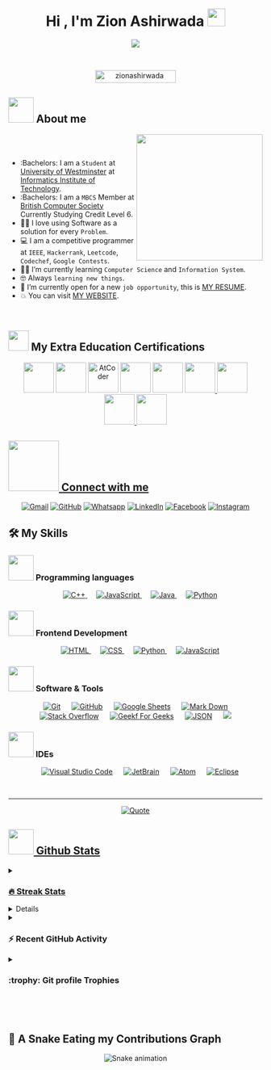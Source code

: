 <h1 align="center">Hi , I'm Zion Ashirwada <img src="https://media.giphy.com/media/hvRJCLFzcasrR4ia7z/giphy.gif" width="35"></h1>
<p align="center">
  <a href="https://github.com/DenverCoder1/readme-typing-svg"><img src="https://readme-typing-svg.herokuapp.com?font=Time+New+Roman&color=%23C8BE25&size=25&center=true&vCenter=true&width=600&height=100&lines=Computer+Science+Student;Teach+Lead+@PsycodeLab's;Competitive+Programmer;Always+learning+new+things"></a>
</p>


<br>

<p align="center"> 
	<img src="https://komarev.com/ghpvc/?username=zionashirwada&label=Profile%20views&color=0047AB&style=plastic?" alt="zionashirwada" height=25px, width=160px/> 
	<!---
		<a href = "https://commits.top/egypt.html" target="_blank">
			<img src="https://aktive.tk/egypt/7oSkaaa?color=red" alt="Most Active Users" target="_blank" height=25px, width=250px/> 
		</a>
	-->
	

</p>

	
## <picture><img src = "https://github.com/7oSkaaa/7oSkaaa/blob/main/Images/about_me.gif?raw=true" width = 50px></picture> About me

<picture> <img align="right" src="https://github.com/7oSkaaa/7oSkaaa/blob/main/Images/Right_Side.gif?raw=true" width = 250px></picture>

<br><br>

- :Bachelors: I am a `Student` at [University of Westminster](https://www.westminster.ac.uk/) at [Informatics Institute of Technology](https://www.iit.ac.lk/).
- :Bachelors: I am a `MBCS` Member at [British Computer Society](https://www.BCS.org/) Currently Studying Credit Level 6.
- :technologist: I love using Software as a solution for every `Problem`.
- :computer: I am a competitive programmer at `IEEE`, `Hackerrank`, `Leetcode`, `Codechef`, `Google Contests`.
- :student: I’m currently learning `Computer Science` and `Information System`.
- :nerd_face: Always `learning new things`.
- :thinking: I’m currently open for a new `job opportunity`, this is [MY RESUME](https://drive.google.com/open?id=1-3tJau6YdBogIUzgbXAbPBjsf-LSVOW_&usp=drive_fs).
- :boom: You can visit [MY WEBSITE](rebrand.ly/zion_ashir).
<br>


## <picture> <img src="https://github.com/7oSkaaa/7oSkaaa/blob/main/Images/competitive_programming_profile.png?raw=true" width=40> </picture> My Extra Education Certifications

<p align="center">
  <a href="https://www.linkedin.com/in/ashirwada-manamudali/details/certifications/1715171280680/single-media-viewer?type=IMAGE&profileId=ACoAADZsS3ABqpbiczulOy0p9J5vnKN4uoedjDA&lipi=urn%3Ali%3Apage%3Ad_flagship3_profile_view_base_certifications_details%3BBg%2FtkFrzQbeORxKVEZhhiw%3D%3D"><img src="https://media.licdn.com/dms/image/C4E0BAQFgocdTGHthDA/company-logo_100_100/0/1630604808565/cisco_networking_academy1_logo?e=1725494400&v=beta&t=i-ctKKOr1zvlnxSJoaN5Z4svtb4ojBJVpryUdxSqGz8" height=60px /></a>
	<a href="https://www.linkedin.com/in/ashirwada-manamudali/details/certifications/1707730660507/single-media-viewer?type=DOCUMENT&profileId=ACoAADZsS3ABqpbiczulOy0p9J5vnKN4uoedjDA&lipi=urn%3Ali%3Apage%3Ad_flagship3_profile_view_base_certifications_details%3Bo%2FZ7wVswR7uG9KDHklzN4g%3D%3D">
    <img src="https://media.licdn.com/dms/image/D4D0BAQF7aI2nEg5f6A/company-logo_100_100/0/1692874661670/board_infinity_logo?e=1725494400&v=beta&t=3d--fFIfb22kHlTZlquzJ45S3d-tIVNv_2tWL75CgxI" height=60px /></a>
	<a href="https://coursera.org/share/72216ba292579306ed10cd7913beea3e">
    <img src="https://media.licdn.com/dms/image/C4D0BAQHiNSL4Or29cg/company-logo_100_100/0/1631311446380?e=1725494400&v=beta&t=P83VQNc_xsMPK9-eRcyQDrskDklkI3GgBmJU67T4nVM" alt="AtCoder" height=60px /></a>
	<a href="https://open.uom.lk/verify">
    <img src="https://media.licdn.com/dms/image/C4D0BAQF4Jo3PxJpuVw/company-logo_100_100/0/1631307772357?e=1725494400&v=beta&t=BVfoMx4iQGoyJroRfW7MkrwEhnhwLm1aFxLRFzIWYlc" height=60px/></a>
	<a href="https://coursera.org/verify/YMDNV5GW9CA8">
    <img src="https://media.licdn.com/dms/image/C4D0BAQFSi1nlisxTcg/company-logo_100_100/0/1631312234132?e=1725494400&v=beta&t=oxWdInxm_WPkeFGJ4ca_Vq2F0brShc8vdyDfGyHZFW8" height=60px /></a>     
	<a href="https://www.coursera.org/verify/RKGRURGJHK5J" >
    <img src="https://media.licdn.com/dms/image/C4E0BAQEEhMjaGWn_cg/company-logo_100_100/0/1630571886492?e=1725494400&v=beta&t=yJ4E6Z-HLKqOKaRrFRmoyBXHpdAhVW6eHEPMV99KiA4"  height=60px>
    <a href="https://www.coursera.org/verify/A2HTRSMTW6A3" >
    <img src="https://media.licdn.com/dms/image/C4E0BAQFGfERBPGurCg/company-logo_100_100/0/1631307390795?e=1725494400&v=beta&t=6SUnpbdMuZQ1jYbc_5bvcGyPzJYD4urFhN6BGyjdpu4"  height=60px>
      <a href="https://www.coursera.org/verify/YKE354M4P28R" >
    <img src="https://media.licdn.com/dms/image/C4E0BAQFdNatYGiBelg/company-logo_100_100/0/1636138754252/facebook_logo?e=1725494400&v=beta&t=evREUkh2bKB59HC2HI68F1YETZaZ0r_VCd8swnn_wkc"  height=60px>
        <a href="https://www.futurelearn.com/certificates/dvlq0yw" >
    <img src="https://media.licdn.com/dms/image/C4E0BAQE0CKeyyA6TaQ/company-logo_100_100/0/1631327098783?e=1725494400&v=beta&t=1jWswyCtGCOsqTYudgdgu6o4aoWlBB600lEOjHNwd6Q"  height=60px>
</p>

## <picture> <img src="https://github.com/7oSkaaa/7oSkaaa/blob/main/Images/Connect-with-me.gif?raw=true" width="100px"> </picture> Connect with me
<p align="center">
	<a href="mailto:ashirwadamanamudali@gmail.com"><img img src="https://img.shields.io/badge/gmail-%23EA4335.svg?style=plastic&logo=gmail&logoColor=white" alt="Gmail"/></a>
	<a href="https://github.com/zionashirwada"><img src="https://img.shields.io/badge/github-%23181717.svg?style=plastic&logo=github&logoColor=white" alt="GitHub"/></a>
	<a href="https://wa.me/+94774738649"><img src="https://img.shields.io/badge/whatsapp-%2325D366.svg?style=plastic&logo=whatsapp&logoColor=white" alt="Whatsapp"/></a>
	<a href="https://www.linkedin.com/in/ashirwada-manamudali/"><img src="https://img.shields.io/badge/linkedin-%230A66C2.svg?style=plastic&logo=linkedin&logoColor=white" alt="LinkedIn"/></a>
	<a href="https://www.facebook.com/ashirwada.manamudali"><img src="https://img.shields.io/badge/facebook-%231877F2.svg?style=plastic&logo=facebook&logoColor=white" alt="Facebook"/></a>
	<a href="https://www.instagram.com/zion_ashir/"><img src="https://img.shields.io/badge/instagram-%23E4405F.svg?style=plastic&logo=instagram&logoColor=white" alt="Instagram"/></a>
	
</p>



## 🛠️ My Skills

### <picture> <img src = "https://github.com/7oSkaaa/7oSkaaa/blob/main/Images/Programming_Languages.gif?raw=true" width = 50px>  </picture> Programming languages

<p align="center"> 
  &emsp;
  <a href="https://www.w3schools.com/cpp/" target="_blank"> 
    <img alt="C++" src="https://img.shields.io/badge/C++%20-%2300599C.svg?style=plastic&logo=c%2B%2B&logoColor=white">
  </a> 
  &emsp;
  <a href="https://developer.mozilla.org/en-US/docs/Web/JavaScript" target="_blank"> 
     <img alt="JavaScript" src="https://img.shields.io/badge/JavaScript%20-%23F7DF1E.svg?style=plastic&logo=javascript&logoColor=black">
   </a>
  &emsp;
  <a href="https://www.java.com" target="_blank"> 
    <img alt="Java" src="https://img.shields.io/badge/Java-%23007396.svg?style=plastic&logo=java&logoColor=white">
  </a>
  &emsp;
   <a href="https://www.python.org" target="_blank">
    <img alt="Python" src="https://img.shields.io/badge/Python%20-%2314354C.svg?style=plastic&logo=python&logoColor=white">
  </a>
</p>

### <picture> <img src = "https://github.com/7oSkaaa/7oSkaaa/blob/main/Images/Front_End.gif?raw=true" width = 50px>  </picture> Frontend Development
<p align="center"> 
  &emsp; 
  <a href="https://www.w3.org/html/" target="_blank"> 
   <img alt="HTML" src="https://img.shields.io/badge/HTML5%20-%23E34F26.svg?style=plastic&logo=html5&logoColor=white">
  </a>   
  &emsp;
  <a href="https://www.w3schools.com/css/" target="_blank">
    <img alt="CSS" src="https://img.shields.io/badge/CSS%20-%231572B6.svg?style=plastic&logo=css3&logoColor=white">
  </a> 
  &emsp;
  <a href="https://www.python.org" target="_blank">
    <img alt="Python" src="https://img.shields.io/badge/react-%2361DAFB.svg?style=plastic&logo=React&logoColor=black">
  </a>
  &emsp;
  <a href="https://developer.mozilla.org/en-US/docs/Web/JavaScript" target="_blank"> 
     <img alt="JavaScript" src="https://img.shields.io/badge/JavaScript%20-%23F7DF1E.svg?style=plastic&logo=javascript&logoColor=black">
   </a>
</p>

 ### <picture> <img src = "https://github.com/7oSkaaa/7oSkaaa/blob/main/Images/Software_Tools.gif?raw=true" width = 50px>  </picture> Software & Tools
 
<p align="center">
  &emsp;
    <a href="#"><img alt="Git" src="https://img.shields.io/badge/Git%20-%23F05033.svg?style=plastic&logo=git&logoColor=white"></a>
  &emsp;
    <a href="#"><img alt="GitHub" src="https://img.shields.io/badge/github-%23181717.svg?style=plastic&logo=github&logoColor=white"></a>
  &emsp;
    <a href="#"><img alt="Google Sheets" src="https://img.shields.io/badge/Google%20Sheets%20-%2334A853.svg?style=plastic&logo=google%20sheets&logoColor=white"></a>
  &emsp;
    <a href="#"><img alt="Mark Down" src="https://img.shields.io/badge/Markdown-000000?style=plastic&logo=markdown&logoColor=white"></a>
  &emsp;
    <a href="#"><img alt="Stack Overflow" src="https://img.shields.io/badge/-Stack%20Overflow-FE7A16?style=plastic&logo=stack-overflow&logoColor=white"></a>
  &emsp;
    <a href="#"><img alt="Geekf For Geeks" src="https://img.shields.io/badge/geeksforgeeks-%230F9D58.svg?style=plastic&logo=geeksforgeeks&logoColor=white"></a>
  &emsp;
    <a href="#"><img alt="JSON" img src="https://img.shields.io/badge/json-%23000000.svg?style=plastic&logo=json&logoColor=white"></a>
  &emsp;
    <a href="#"><img src="https://img.shields.io/badge/mysql-%234479A1.svg?&style=plastic&logo=mysql&logoColor=white"/></a>
</p>

 ### <picture> <img src = "https://github.com/7oSkaaa/7oSkaaa/blob/main/Images/IDEs.gif?raw=true" width = 50px>  </picture> IDEs
 
<p align="center">
  &emsp;
    <a href="#"><img alt="Visual Studio Code" src="https://img.shields.io/badge/Visual%20Studio%20Code-0078d7.svg?style=plastic&logo=visual-studio-code&logoColor=white"></a>
  &emsp;
    <a href="#"><img alt="JetBrain" src="https://img.shields.io/badge/jetbrains-%23000000.svg?style=plastic&logo=jetbrains&logoColor=white" /></a>
  &emsp;
    <a href="#"><img alt="Atom" src="https://img.shields.io/badge/atom-%2366595C.svg?&style=plastic&logo=atom&logoColor=white" /></a>
  &emsp;
    <a href="#"><img alt="Eclipse" src="https://img.shields.io/badge/eclipse%20ide-%232C2255.svg?&style=plastic&logo=eclipse%20ide&logoColor=white" /></a>
</p>

 


<br> 

---

<p align = "center">
	<a href="https://github.com/piyushsuthar/github-readme-quotes"> <img alt = "Quote" src="https://quotes-github-readme.vercel.app/api?type=horizontalhttps://camo.githubusercontent.com/b980642c0a438bc2236220c46a5194d5c8d25de521bc7e3ef1aa9330e70f5ee8/68747470733a2f2f71756f7465732d6769746875622d726561646d652e76657263656c2e6170702f6170693f747970653d686f72697a6f6e74616c?type=horizontal"> 
</p>

## <picture> <img src = "https://github.com/7oSkaaa/7oSkaaa/blob/main/Images/Statistics.gif?raw=true" width = 50px>  </picture> Github Stats

<details><summary><h3> 🔥 Streak Stats</h3></summary>

----	

<p align="center"><img src="https://github-readme-streak-stats.herokuapp.com/?user=zionashirwada&theme=tokyonight_duo" alt="7oSkaaa" /></p>

</details>
  
<details><summary><h3>💻 GitHub Profile Stats</h3></summary>

----
	
<p align="center">
    <a href="https://github.com/anuraghazra/github-readme-stats">
	    <img alt="zionashirwada's Github Stats" src="https://github-readme-stats.vercel.app/api?username=zionashirwada&show_icons=true&count_private=true&locale=en&theme=tokyonight&layout=compact" height="230px"/></a>
	  <img src="https://github-readme-stats.vercel.app/api/top-langs?username=zionashirwada&langs_count=10&show_icons=true&locale=en&theme=tokyonight" alt="zionashirwada" height="230px"/>
<br/>

  <b>Note:</b> Top languages is only a metric of the languages my public code consists of and doesn't reflect experience or skill level.
  </p>
</details>

<details><summary><h3>⚡ Recent GitHub Activity</h3></summary>

----
	
[![Zion's github activity graph](https://github-readme-activity-graph.vercel.app/graph?username=zionashirwada&bg_color=292929&color=00855d&line=008020&point=45f290&area=true&hide_border=true)](https://github.com/ashutosh00710/github-readme-activity-graph)

 
</details>

<details><summary> <h3> :trophy: Git profile Trophies </h3></summary>

----
	
<p align="center"> <a href="https://github.com/ryo-ma/github-profile-trophy"><img src="https://github-profile-trophy.vercel.app/?username=zionashirwada&layout=compact&theme=tokyonight&column=4&margin-w=15&margin-h=15" alt="zionashirwada" /></a> </p>

	
</details>
	


</br></br>
	
## 🐍 A Snake Eating my Contributions Graph
	
<p align = "center">
	<img src="https://raw.githubusercontent.com/maurodesouza/maurodesouza/output/snake.svg" alt="Snake animation" />
</p>
